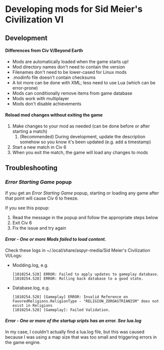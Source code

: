 # Developing mods for Sid Meier's Civilization VI

## Development

#### Differences from Civ V/Beyond Earth

- Mods are automatically loaded when the game starts up!
- Mod directory names don't need to contain the version
- Filenames don't need to be lower-cased for Linux mods
- .modinfo file doesn't contain checksums
- A lot more can be done with XML; less need to use Lua (which can be error-prone)
- Mods can conditionally remove items from game database
- Mods work with multiplayer
- Mods don't disable achievements

#### Reload mod changes without exiting the game

1. Make changes to your mod as needed (can be done before or after starting a match)
   1. (Recommended) During development, update the description somehow so you know it's been updated (e.g. add a timestamp)
1. Start a new match in Civ 6
1. When you exit the match, the game will load any changes to mods

## Troubleshooting

### _Error Starting Game_ popup

If you get an _Error Starting Game_ popup, starting or loading any game after that point will cause Civ 6 to freeze.

If you see this popup:

1. Read the message in the popup and follow the appropriate steps below
1. Exit Civ 6
1. Fix the issue and try again

#### _Error - One or more Mods failed to load content._

Check these logs in ~/.local/share/aspyr-media/Sid Meier's Civilization VI/Logs:

- Modding.log, e.g.
  ```
  [1010254.528] ERROR: Failed to apply updates to gameplay database.
  [1010254.528] ERROR: Rolling back database to a good state.
  ```
- Database.log, e.g.
  ```
  [1010254.528] [Gameplay] ERROR: Invalid Reference on FavoredReligions.ReligionType - "RELIGION_ZOROASTRIANISM" does not exist in Religions
  [1010254.528] [Gameplay]: Failed Validation.
  ```

#### _Error - One or more of the startup sripts has an error. See lua.log_

In my case, I couldn't actually find a lua.log file, but this was caused because I was using a map size that was too small and triggering errors in the game engine.
